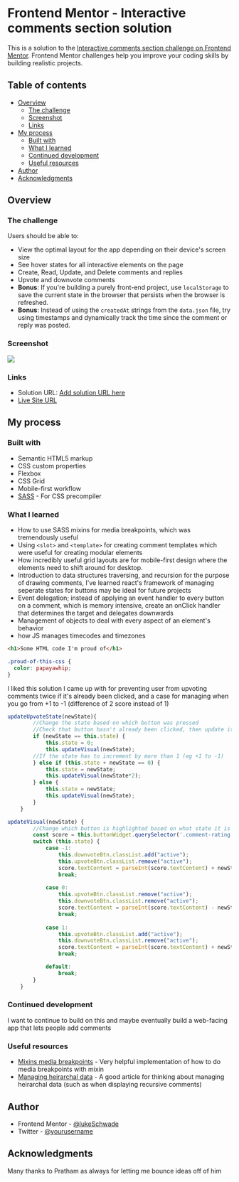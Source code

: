 # Frontend Mentor - Interactive comments section solution

This is a solution to the [Interactive comments section challenge on Frontend Mentor](https://www.frontendmentor.io/challenges/interactive-comments-section-iG1RugEG9). Frontend Mentor challenges help you improve your coding skills by building realistic projects. 

## Table of contents

- [Overview](#overview)
  - [The challenge](#the-challenge)
  - [Screenshot](#screenshot)
  - [Links](#links)
- [My process](#my-process)
  - [Built with](#built-with)
  - [What I learned](#what-i-learned)
  - [Continued development](#continued-development)
  - [Useful resources](#useful-resources)
- [Author](#author)
- [Acknowledgments](#acknowledgments)


## Overview

### The challenge

Users should be able to:

- View the optimal layout for the app depending on their device's screen size
- See hover states for all interactive elements on the page
- Create, Read, Update, and Delete comments and replies
- Upvote and downvote comments
- **Bonus**: If you're building a purely front-end project, use `localStorage` to save the current state in the browser that persists when the browser is refreshed.
- **Bonus**: Instead of using the `createdAt` strings from the `data.json` file, try using timestamps and dynamically track the time since the comment or reply was posted.

### Screenshot

![](./screenshot.jpg)




### Links

- Solution URL: [Add solution URL here](https://your-solution-url.com)
- [Live Site URL](https://lukeschwade.github.io/interactive-comments-section/)

## My process

### Built with

- Semantic HTML5 markup
- CSS custom properties
- Flexbox
- CSS Grid
- Mobile-first workflow
- [SASS](https://sass-lang.com/) - For CSS precompiler


### What I learned
- How to use SASS mixins for media breakpoints, which was tremendously useful
- Using `<slot>` and `<template>` for creating comment templates which were useful for creating modular elements
- How incredibly useful grid layouts are for mobile-first design where the elements need to shift around for desktop.
- Introduction to data structures traversing, and recursion for the purpose of drawing comments, I've learned react's framework of managing seperate states for buttons may be ideal for future projects
- Event delegation; instead of applying an event handler to every button on a comment, which is memory intensive, create an onClick handler that determines the target and delegates downwards
- Management of objects to deal with every aspect of an element's behavior
- how JS manages timecodes and timezones

```html
<h1>Some HTML code I'm proud of</h1>
```
```css
.proud-of-this-css {
  color: papayawhip;
}
```
I liked this solution I came up with for preventing user from upvoting comments twice if it's already been clicked, and a case for managing when you go from +1 to -1 (difference of 2 score instead of 1)
```js
updateUpvoteState(newState){
        //Change the state based on which button was pressed
        //Check that button hasn't already been clicked, then update it
        if (newState == this.state) {
            this.state = 0;
            this.updateVisual(newState);
        //If the state has to increment by more than 1 (eg +1 to -1)
        } else if (this.state + newState == 0) {
            this.state = newState;
            this.updateVisual(newState*2);
        } else {
            this.state = newState;
            this.updateVisual(newState);
        }
    }

updateVisual(newState) {
        //Change which button is highlighted based on what state it is
        const score = this.buttonWidget.querySelector('.comment-rating');
        switch (this.state) {
            case -1:
                this.downvoteBtn.classList.add("active");
                this.upvoteBtn.classList.remove("active");
                score.textContent = parseInt(score.textContent) + newState;
                break;
            
            case 0:
                this.upvoteBtn.classList.remove("active");
                this.downvoteBtn.classList.remove("active");
                score.textContent = parseInt(score.textContent) - newState;
                break;
            
            case 1:
                this.upvoteBtn.classList.add("active");
                this.downvoteBtn.classList.remove("active");
                score.textContent = parseInt(score.textContent) + newState;
                break;

            default:
                break;
        }
    }
```



### Continued development

I want to continue to build on this and maybe eventually build a web-facing app that lets people add comments


### Useful resources

- [Mixins media breakpoints](https://stackoverflow.com/questions/54594580/sass-media-query-mixin-combination) - Very helpful implementation of how to do media breakpoints with mixin
- [Managing heirarchal data](https://mikehillyer.com/articles/managing-hierarchical-data-in-mysql/) - A good article for thinking about managing heirarchal data (such as when displaying recursive comments)


## Author
- Frontend Mentor - [@lukeSchwade](https://www.frontendmentor.io/profile/lukeSchwade)
- Twitter - [@yourusername](https://www.twitter.com/yourusername)


## Acknowledgments

Many thanks to Pratham as always for letting me bounce ideas off of him

